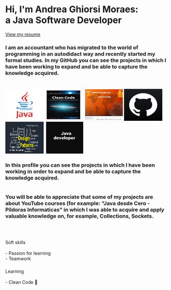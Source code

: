 # Hi, I'm Andrea Ghiorsi Moraes: <br>a Java Software Developer


[View my resume](https://docs.google.com/document/d/1KvpQWdfTtV838wfyrpa9R2fuxcvS0-gbW2pab6xMfik/edit?usp=sharing)


<h3 align="left">I am an accountant who has migrated to the world 
of programming in an autodidact way and recently started my formal
studies.
In my GitHub you can see the projects in which I have been 
working to expand and be able to capture the knowledge acquired.


###
<br>

<div align="left">
<img src="src/main/resources/java.png" height="100" width="120"/>
<img src="src/main/resources/clean.jpg" height="100" width="120"/>
<img src="src/main/resources/javacourse.png" height="100" width="120"/>
<img src="src/main/resources/git.png" height="100" width="120"/>
<img src="src/main/resources/patrones.png" height="100" width="120"/>
<img src="src/main/resources/Java dev.png" height="100" width="120"/>
</div>

###

<h3 align="left">In this profile you can see the projects in which I have
been working in order to expand and be able to capture the knowledge
acquired.
<br>
<br>
<br>
You will be able to appreciate that some of my projects are about 
YouTube courses (for example: "Java desde Cero - Pildoras Informaticas" in which I was able 
to acquire and apply valuable knowledge on, for example, 
Collections, Sockets.
</h3>




<br clear="both">



<br clear="both">

<p align="left">Soft skills<br>
<br>
- Passion for learning<br>
- Teamwork</p>

###

<p align="left">Learning<br>
<br>
- Clean Code 📝 <br>


###

<div align="left">
</div>

###
